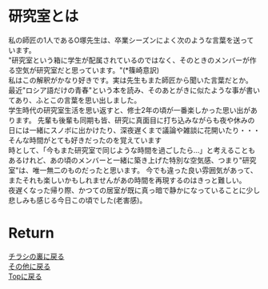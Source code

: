 # 研究室とは

私の師匠の1人であるO塚先生は、卒業シーズンによく次のような言葉を送っています。<br>
"研究室という箱に学生が配属されているのではなく、そのときのメンバーが作る空気が研究室だと思っています。"(*篠崎意訳) <br>
私はこの解釈がかなり好きです。実は先生もまた師匠から聞いた言葉だとか。
最近"ロシア語だけの青春"という本を読み、そのあとがきに似たような事が書いてあり、ふとこの言葉を思い出しました。<br>
学生時代の研究室生活を思い返すと、修士2年の頃が一番楽しかった思い出があります。
先輩も後輩も同期も皆、研究に真面目に打ち込みながらも夜や休みの日には一緒にスノボに出かけたり、深夜遅くまで議論や雑談に花開いたり・・・そんな時間がとても好きだったのを覚えています<br>
時として、「今もまた研究室で同じような時間を過ごしたら…」と考えることもあるけれど、あの頃のメンバーと一緒に築き上げた特別な空気感、つまり"研究室"は、唯一無二のものだったと思います。
今でも違った良い雰囲気があって、またそれも楽しいかもしれませんがあの時間を再現するのはきっと難しい。<br>
夜遅くなった帰り際、かつての居室が既に真っ暗で静かになっていることに少し悲しみも感じる今日この頃でした(老害感)。


# Return
[チラシの裏に戻る](./zakki.md)<br>
[その他に戻る](../others.md)<br>
[Topに戻る](https://motoyashinozaki.github.io/minidora/)